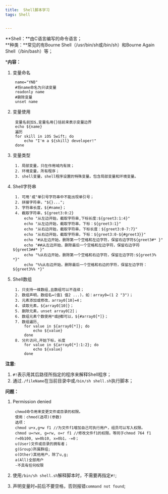 ```yaml
---
title:  Shell脚本学习  
tags: Shell


---
```


**Shell：**由C语言编写的命令语言；  
**种类：**常见的有Bourne Shell（/usr/bin/sh或/bin/sh）和Bourne Again Shell（/bin/bash）等； 

***内容：**  
1. 变量命名

		name="YNB"
		#将name命名为只读变量
		readonly name
		#删除变量
		unset name

2. 变量使用
		
		变量名前加$,变量名用{}括前来表示变量边界
		echo ${name}
		遍历
		for skill in iOS Swift; do
			echo "I'm a ${skill} developer!"
		done

3. 变量类型

		1. 局部变量，只在作用域内有效；
		2. 环境变量，所有程序；
		3. shell变量，shell程序设置的特殊变量。包含局部变量和环境变量。

4. Shell字符串

		1. 可用'或"单引号字符串中不能出现单引号；
		2. 拼接字符串，"${}...";
		3. 字符串长度，${#name}；
		4. 截取字符串，${greet3:0:2}
			echo "从左边开始，截取字符串,下标长度:${greet3:1:4}"
			echo "从左边开始，截取字符串，下标：${greet3:1}"
			echo "从右边开始，截取字符串，下标长度：${greet3:0-7:7}"
			echo "从右边开始，截取字符串，下标：${greet3:0-${#greet3}}"
			echo "#从左边开始，删除第一个空格和左边字符，保留右边字符${greet3#* }"
			echo "##从左边开始，删除最后一个空格和左边字符，保留右边字符${greet3##* }"
			echo "%从右边开始，删除第一个空格和右边字符，保留左边字符:${greet3% *}"
			echo "%%从右边开始，删除最后一个空格和右边的字符，保留左边字符：${greet3%% *}"

5. Shell数组

		1. 只支持一维数组,且数组可以不连续；
		2. 数组声明，数组名=(值1 值2 ...)，如：array0=(1 2 "3")；
		3. 元素添加或修改，array0[10]=4；
		4. 读取元素，${array0[10]}；
		5. 删除元素，unset array0[2]；
		6. 数组元素个数使用*或@都可以，${#array0[*]}；
		7. 数组遍历, 
			for value in ${array0[*]}; do
				echo ${value}
			done
		8. 分片访问,开始下标，长度
			for value in ${array0[*]:1:2}; do
				echo ${value}
			done


**注意:**  
1. `#!`表示用其后路径所指定的程序来解释Shell程序；
2. 通过`./fileName`在当前目录中或`/bin/sh shell.sh`执行脚本；


**问题：**  
1. Permission denied

		chmod命令用来变更文件或目录的权限。
		使用：chmod(选项)(参数)
		选项：
		chmod u+x,g+w f1 //为文件f1增加自己可执行用户，组员可以写入权限。
		chmod u=rwx, g=rw, o=r f1 //修改文件f1的权限。等同于chmod 764 f1
		r=0b100, w=0b10, x=0b1，-=0；
		u(User)文件或目录的拥有者；
		g(Group)所属群组;
		o(Other)其他用户，除了u,g;
		a(All)全部用户
		-不具有任何权限

2. 使用`/bin/sh shell.sh`解释脚本时，不需要再指定`#!`;
3. 声明变量时`=`前后不要空格，否则报错`command not found`;